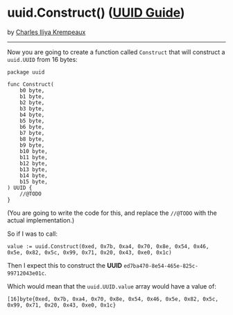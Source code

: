 # uuid.Construct() ([UUID Guide](../../README.md))

by [Charles Iliya Krempeaux](http://changelog.ca/)

---

Now you are going to create a function called `Construct` that will construct a `uuid.UUID` from 16 bytes:
```golang
package uuid

func Construct(
	b0 byte,
	b1 byte,
	b2 byte,
	b3 byte,
	b4 byte,
	b5 byte,
	b6 byte,
	b7 byte,
	b8 byte,
	b9 byte,
	b10 byte,
	b11 byte,
	b12 byte,
	b13 byte,
	b14 byte,
	b15 byte,
) UUID {
	//@TODO
}
```

(You are going to write the code for this, and replace the `//@TODO` with the actual implementation.)

So if I was to call:
```golang
value := uuid.Construct(0xed, 0x7b, 0xa4, 0x70, 0x8e, 0x54, 0x46, 0x5e, 0x82, 0x5c, 0x99, 0x71, 0x20, 0x43, 0xe0, 0x1c)
```

Then I expect this to construct the **UUID** `ed7ba470-8e54-465e-825c-99712043e01c`.

Which would mean that the `uuid.UUID.value` array would have a value of:
```golang
[16]byte{0xed, 0x7b, 0xa4, 0x70, 0x8e, 0x54, 0x46, 0x5e, 0x82, 0x5c, 0x99, 0x71, 0x20, 0x43, 0xe0, 0x1c}
